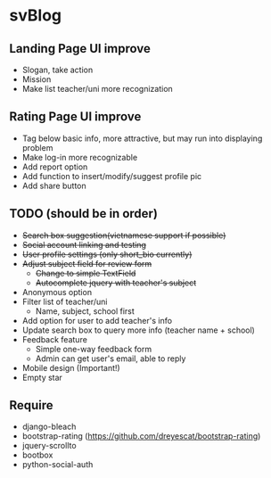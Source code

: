 # svBlog

## Landing Page UI improve

* Slogan, take action
* Mission
* Make list teacher/uni more recognization

## Rating Page UI improve

* Tag below basic info, more attractive, but may run into displaying problem
* Make log-in more recognizable
* Add report option
* Add function to insert/modify/suggest profile pic
* Add share button

## TODO (should be in order)

* ~~Search box suggestion(vietnamese support if possible)~~
* ~~Social account linking and testing~~
* ~~User profile settings (only short_bio currently)~~
* ~~Adjust subject field for review form~~
	* ~~Change to simple TextField~~
	* ~~Autocomplete jquery with teacher's subject~~
* Anonymous option
* Filter list of teacher/uni
	* Name, subject, school first
* Add option for user to add teacher's info
* Update search box to query more info (teacher name + school)
* Feedback feature
	* Simple one-way feedback form
	* Admin can get user's email, able to reply
* Mobile design (Important!)
* Empty star
  
## Require
* django-bleach
* bootstrap-rating (https://github.com/dreyescat/bootstrap-rating)
* jquery-scrollto
* bootbox
* python-social-auth